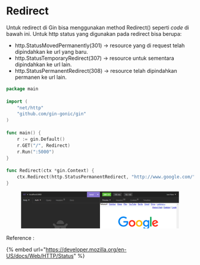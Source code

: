 # Redirect

Untuk redirect di Gin bisa menggunakan method Redirect() seperti _code_ di bawah ini. Untuk http status yang digunakan pada redirect bisa berupa:

* http.StatusMovedPermanently(301) -> resource yang di request telah dipindahkan ke url yang baru.
* http.StatusTemporaryRedirect(307) -> resource untuk sementara dipindahkan ke url lain.
* http.StatusPermanentRedirect(308) -> resource telah dipindahkan permanen ke url lain.

```go
package main

import (
	"net/http"
	"github.com/gin-gonic/gin"
)

func main() {
	r := gin.Default()
	r.GET("/", Redirect)
	r.Run(":5000")
}

func Redirect(ctx *gin.Context) {
	ctx.Redirect(http.StatusPermanentRedirect, "http://www.google.com/")
}

```

<figure><img src="../.gitbook/assets/1 (4).png" alt=""><figcaption></figcaption></figure>

Reference :

{% embed url="https://developer.mozilla.org/en-US/docs/Web/HTTP/Status" %}
